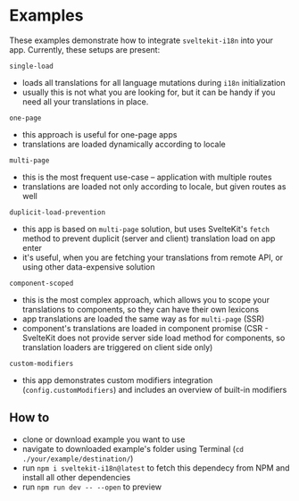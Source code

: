 # Examples

These examples demonstrate how to integrate `sveltekit-i18n` into your app. Currently, these setups are present:

`single-load`
- loads all translations for all language mutations during `i18n` initialization
- usually this is not what you are looking for, but it can be handy if you need all your translations in place.

`one-page`
- this approach is useful for one-page apps
- translations are loaded dynamically according to locale

`multi-page`
- this is the most frequent use-case – application with multiple routes
- translations are loaded not only according to locale, but given routes as well

`duplicit-load-prevention`
- this app is based on `multi-page` solution, but uses SvelteKit's `fetch` method to prevent duplicit (server and client) translation load on app enter
- it's useful, when you are fetching your translations from remote API, or using other data-expensive solution

`component-scoped`
- this is the most complex approach, which allows you to scope your translations to components, so they can have their own lexicons
- app translations are loaded the same way as for `multi-page` (SSR)
- component's translations are loaded in component promise (CSR - SvelteKit does not provide server side load method for components, so translation loaders are triggered on client side only)

`custom-modifiers`
- this app demonstrates custom modifiers integration (`config.customModifiers`) and includes an overview of built-in modifiers


## How to

- clone or download example you want to use
- navigate to downloaded example's folder using Terminal (`cd ./your/example/destination/`)
- run `npm i sveltekit-i18n@latest` to fetch this dependecy from NPM and install all other dependencies
- run `npm run dev -- --open` to preview
